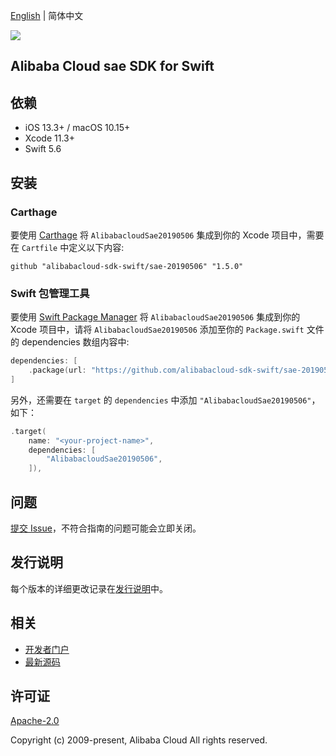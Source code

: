 [English](README.md) | 简体中文

![](https://aliyunsdk-pages.alicdn.com/icons/AlibabaCloud.svg)

## Alibaba Cloud sae SDK for Swift

## 依赖

- iOS 13.3+ / macOS 10.15+
- Xcode 11.3+
- Swift 5.6

## 安装

### Carthage

要使用 [Carthage](https://github.com/Carthage/Carthage) 将 `AlibabacloudSae20190506` 集成到你的 Xcode 项目中，需要在 `Cartfile` 中定义以下内容:

```ogdl
github "alibabacloud-sdk-swift/sae-20190506" "1.5.0"
```

### Swift 包管理工具

要使用 [Swift Package Manager](https://swift.org/package-manager/) 将 `AlibabacloudSae20190506` 集成到你的 Xcode 项目中，请将 `AlibabacloudSae20190506` 添加至你的 `Package.swift` 文件的 dependencies 数组内容中:

```swift
dependencies: [
    .package(url: "https://github.com/alibabacloud-sdk-swift/sae-20190506.git", from: "1.5.0")
]
```

另外，还需要在 `target` 的 `dependencies` 中添加 `"AlibabacloudSae20190506"`，如下：

```swift
.target(
    name: "<your-project-name>",
    dependencies: [
        "AlibabacloudSae20190506",
    ]),
```

## 问题

[提交 Issue](https://github.com/alibabacloud-sdk-swift/sae-20190506/issues/new)，不符合指南的问题可能会立即关闭。

## 发行说明

每个版本的详细更改记录在[发行说明](./ChangeLog.txt)中。

## 相关

* [开发者门户](https://next.api.aliyun.com/home)
* [最新源码](https://github.com/alibabacloud-sdk-swift/sae-20190506)

## 许可证

[Apache-2.0](http://www.apache.org/licenses/LICENSE-2.0)

Copyright (c) 2009-present, Alibaba Cloud All rights reserved.
